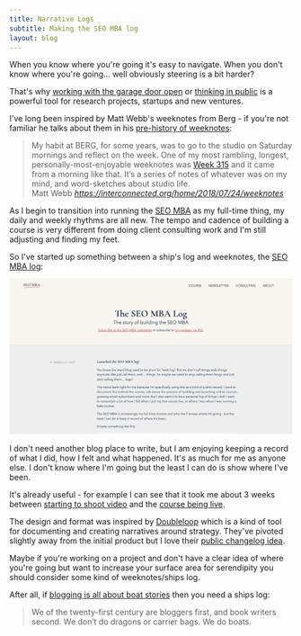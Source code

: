 ```yaml
---
title: Narrative Logs
subtitle: Making the SEO MBA log
layout: blog
---
```


When you know where you're going it's easy to navigate. When you don't know where you're going... well obviously steering is a bit harder?

That's why [working with the garage door open](https://notes.andymatuschak.org/About_these_notes?stackedNotes=z21cgR9K3UcQ5a7yPsj2RUim3oM2TzdBByZu) or [thinking in public](https://tomcritchlow.com/2020/07/23/thinking-in-public/) is a powerful tool for research projects, startups and new ventures.

I've long been inspired by Matt Webb's weeknotes from Berg - if you're not familiar he talks about them in his [pre-history of weeknotes](https://interconnected.org/home/2018/07/24/weeknotes):

<blockquote class="quoteback" darkmode="" data-title="A%20pre-history%20of%20weeknotes" data-author="Matt Webb" cite="https://interconnected.org/home/2018/07/24/weeknotes">
My habit at BERG, for some years, was to go to the studio on Saturday mornings and reflect on the week. One of my most rambling, longest, personally-most-enjoyable weeknotes was <a href="http://berglondon.com/blog/2011/06/21/week-315/" target="_blank" rel="noopener">Week 315</a> and it came from a morning like that. It’s a series of notes of whatever was on my mind, and word-sketches about studio life.
<footer>Matt Webb <cite><a href="https://interconnected.org/home/2018/07/24/weeknotes">https://interconnected.org/home/2018/07/24/weeknotes</a></cite></footer>
</blockquote>
<script note="" src="https://cdn.jsdelivr.net/gh/Blogger-Peer-Review/quotebacks@1/quoteback.js"></script>

As I begin to transition into running the [SEO MBA](https://seomba.com/) as my full-time thing, my daily and weekly rhythms are all new. The tempo and cadence of building a course is very different from doing client consulting work and I'm still adjusting and finding my feet.

So I've started up something between a ship's log and weeknotes, the [SEO MBA log](https://seomba.com/log/):

![](/images/seomba-log.png)

I don't need another blog place to write, but I am enjoying keeping a record of what I did, how I felt and what happened. It's as much for me as anyone else. I don't know where I'm going but the least I can do is show where I've been.

It's already useful - for example I can see that it took me about 3 weeks between [starting to shoot video](https://seomba.com/log/#2021-10-11) and the [course being live](https://seomba.com/log/#2021-11-03).

The design and format was inspired by [Doubleloop](https://doubleloop.app) which is a kind of tool for documenting and creating narratives around strategy. They've pivoted slightly away from the initial product but I love their [public changelog idea](https://app.doubleloop.app/p/DoubleLoop/440).

Maybe if you're working on a project and don't have a clear idea of where you're going but want to increase your surface area for serendipity you should consider some kind of weeknotes/ships log.

After all, if [blogging is all about boat stories](https://www.ribbonfarm.com/2018/01/09/boat-stories/) then you need a ships log:

> We of the twenty-first century are bloggers first, and book writers second. We don’t do dragons or carrier bags. We do boats.

